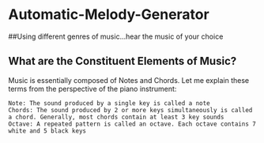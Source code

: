 # Automatic-Melody-Generator
##Using different genres of music...hear the music of your choice

## What are the Constituent Elements of Music?

Music is essentially composed of Notes and Chords. Let me explain these terms from the perspective of the piano instrument:

    Note: The sound produced by a single key is called a note
    Chords: The sound produced by 2 or more keys simultaneously is called a chord. Generally, most chords contain at least 3 key sounds
    Octave: A repeated pattern is called an octave. Each octave contains 7 white and 5 black keys


